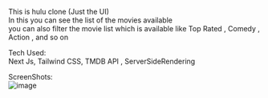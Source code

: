 This is hulu clone (Just the  UI) </br>
In this you can see the list of the movies available </br>
you can also filter the movie list which is available like Top Rated , Comedy , Action , and so on </br>

Tech Used:</br>
Next Js, Tailwind CSS, TMDB API , ServerSideRendering


ScreenShots:</br>
![image](https://user-images.githubusercontent.com/79025576/133552312-bb5edf22-93db-430a-9ec3-2dfce199a70c.png)
